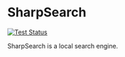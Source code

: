 # SharpSearch

[![Test Status](https://github.com/tg2648/SharpSearch/actions/workflows/test.yaml/badge.svg?branch=main)](https://github.com/tg2648/SharpSearch/actions/workflows/test.yaml)

SharpSearch is a local search engine.
